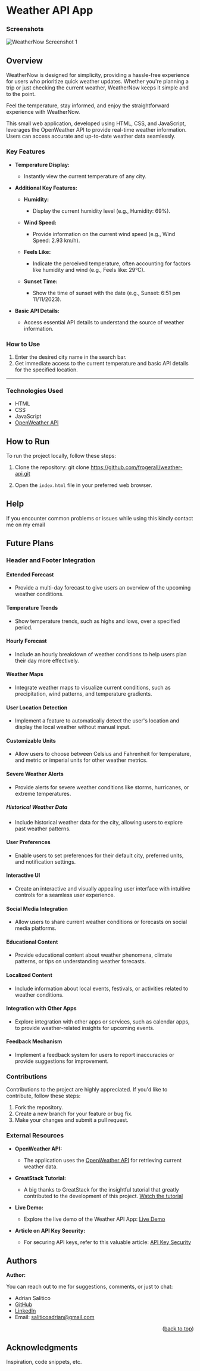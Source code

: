 # Weather API App

### Screenshots

![WeatherNow Screenshot 1](app-screenshot.jpeg)

## Overview

WeatherNow is designed for simplicity, providing a hassle-free experience for users who prioritize quick weather updates. Whether you're planning a trip or just checking the current weather, WeatherNow keeps it simple and to the point.

Feel the temperature, stay informed, and enjoy the straightforward experience with WeatherNow.

This small web application, developed using HTML, CSS, and JavaScript, leverages the OpenWeather API to provide real-time weather information. Users can access accurate and up-to-date weather data seamlessly.

### Key Features

- **Temperature Display:**

  - Instantly view the current temperature of any city.

- **Additional Key Features:**

  - **Humidity:**

    - Display the current humidity level (e.g., Humidity: 69%).

  - **Wind Speed:**

    - Provide information on the current wind speed (e.g., Wind Speed: 2.93 km/h).

  - **Feels Like:**

    - Indicate the perceived temperature, often accounting for factors like humidity and wind (e.g., Feels like: 29°C).

  - **Sunset Time:**
    - Show the time of sunset with the date (e.g., Sunset: 6:51 pm 11/11/2023).

- **Basic API Details:**
  - Access essential API details to understand the source of weather information.

### How to Use

1. Enter the desired city name in the search bar.
2. Get immediate access to the current temperature and basic API details for the specified location.

---

### Technologies Used

- HTML
- CSS
- JavaScript
- [OpenWeather API](https://openweathermap.org/)

## How to Run

To run the project locally, follow these steps:

1. Clone the repository: git clone https://github.com/frogerall/weather-api.git

2. Open the `index.html` file in your preferred web browser.

## Help

If you encounter common problems or issues while using this kindly contact me on my email

## Future Plans

### Header and Footer Integration

#### Extended Forecast

- Provide a multi-day forecast to give users an overview of the upcoming weather conditions.

#### Temperature Trends

- Show temperature trends, such as highs and lows, over a specified period.

#### Hourly Forecast

- Include an hourly breakdown of weather conditions to help users plan their day more effectively.

#### Weather Maps

- Integrate weather maps to visualize current conditions, such as precipitation, wind patterns, and temperature gradients.

#### User Location Detection

- Implement a feature to automatically detect the user's location and display the local weather without manual input.

#### Customizable Units

- Allow users to choose between Celsius and Fahrenheit for temperature, and metric or imperial units for other weather metrics.

#### Severe Weather Alerts

- Provide alerts for severe weather conditions like storms, hurricanes, or extreme temperatures.

##### Historical Weather Data

- Include historical weather data for the city, allowing users to explore past weather patterns.

#### User Preferences

- Enable users to set preferences for their default city, preferred units, and notification settings.

#### Interactive UI

- Create an interactive and visually appealing user interface with intuitive controls for a seamless user experience.

#### Social Media Integration

- Allow users to share current weather conditions or forecasts on social media platforms.

#### Educational Content

- Provide educational content about weather phenomena, climate patterns, or tips on understanding weather forecasts.

#### Localized Content

- Include information about local events, festivals, or activities related to weather conditions.

#### Integration with Other Apps

- Explore integration with other apps or services, such as calendar apps, to provide weather-related insights for upcoming events.

#### Feedback Mechanism

- Implement a feedback system for users to report inaccuracies or provide suggestions for improvement.

### Contributions

Contributions to the project are highly appreciated. If you'd like to contribute, follow these steps:

1. Fork the repository.
2. Create a new branch for your feature or bug fix.
3. Make your changes and submit a pull request.

### External Resources

- **OpenWeather API:**

  - The application uses the [OpenWeather API](https://openweathermap.org/) for retrieving current weather data.

- **GreatStack Tutorial:**

  - A big thanks to GreatStack for the insightful tutorial that greatly contributed to the development of this project. [Watch the tutorial](https://www.youtube.com/watch?v=MIYQR-Ybrn4)

- **Live Demo:**

  - Explore the live demo of the Weather API App: [Live Demo](https://frogerall.github.io/weather-api/)

- **Article on API Key Security:**
  - For securing API keys, refer to this valuable article: [API Key Security](https://gist.github.com/derzorngottes/3b57edc1f996dddcab25)

## Authors

**Author:**

You can reach out to me for suggestions, comments, or just to chat:

- Adrian Salitico
- [GitHub](https://github.com/frogerall)
- [LinkedIn](https://linkedin.com/in/nairda4)
- Email: saliticoadrian@gmail.com

<p align="right">(<a href="#readme-top">back to top</a>)</p>

## Acknowledgments

Inspiration, code snippets, etc.
